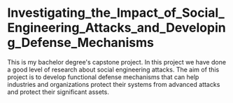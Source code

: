# Investigating_the_Impact_of_Social_Engineering_Attacks_and_Developing_Defense_Mechanisms
This is my bachelor degree's capstone project. In this project we have done a good level of research about social engineering attacks. The aim of this project is to develop functional defense mechanisms that can help industries and organizations protect their systems from advanced attacks and protect their significant assets.

